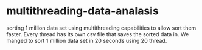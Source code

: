 # multithreading-data-analasis
sorting 1 million data set using multithreading capabilities to allow sort them faster. Every thread has its own csv file that saves the sorted data in. We manged to sort 1 million data set in 20 seconds using 20 thread.
